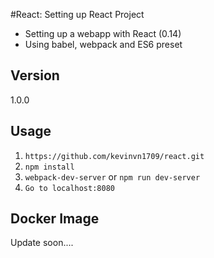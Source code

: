 #React: Setting up React Project
- Setting up a webapp with React (0.14)
- Using babel, webpack and ES6 preset

## Version
1.0.0

## Usage
1. `https://github.com/kevinvn1709/react.git`
2. `npm install`
3. `webpack-dev-server`  or  `npm run dev-server`
4. `Go to localhost:8080`

## Docker Image

Update soon....